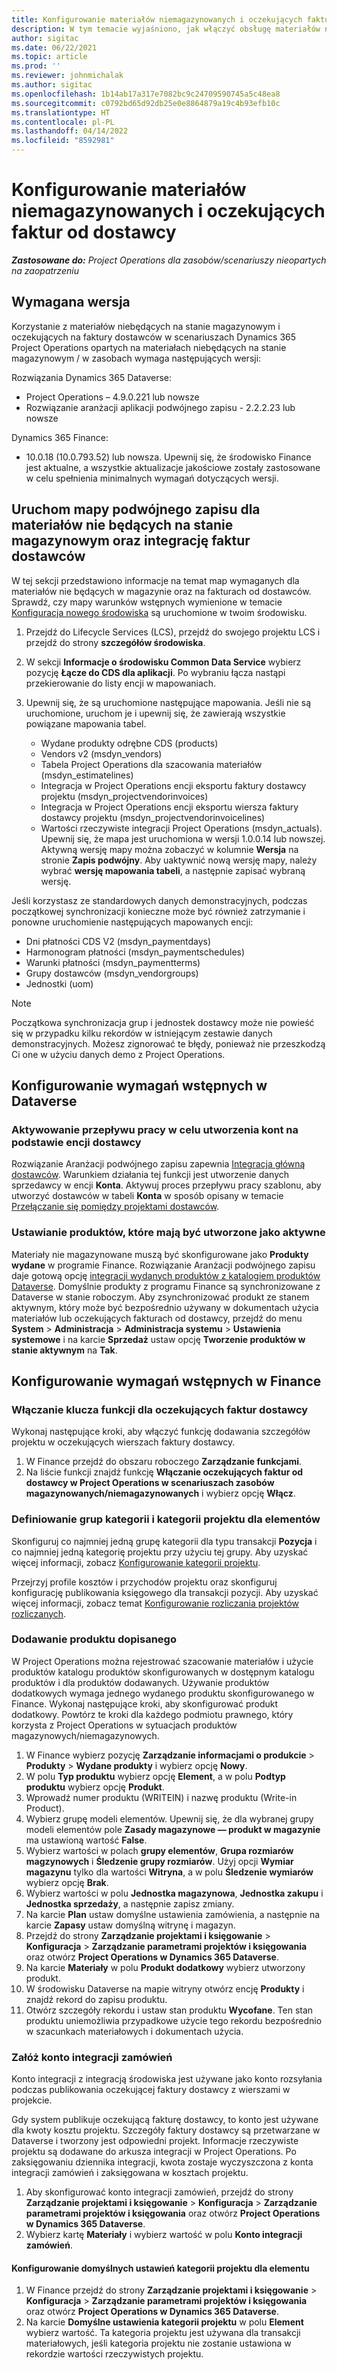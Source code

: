 ```yaml
---
title: Konfigurowanie materiałów niemagazynowanych i oczekujących faktur od dostawcy
description: W tym temacie wyjaśniono, jak włączyć obsługę materiałów niebędących na stanie magazynowym i oczekujących na faktury dostawcy.
author: sigitac
ms.date: 06/22/2021
ms.topic: article
ms.prod: ''
ms.reviewer: johnmichalak
ms.author: sigitac
ms.openlocfilehash: 1b14ab17a317e7082bc9c24709590745a5c48ea8
ms.sourcegitcommit: c0792bd65d92db25e0e8864879a19c4b93efb10c
ms.translationtype: HT
ms.contentlocale: pl-PL
ms.lasthandoff: 04/14/2022
ms.locfileid: "8592981"
---
```

# <a name="configure-non-stocked-materials-and-pending-vendor-invoices"></a>Konfigurowanie materiałów niemagazynowanych i oczekujących faktur od dostawcy

_**Zastosowane do:** Project Operations dla zasobów/scenariuszy nieopartych na zaopatrzeniu_

## <a name="minimum-version-requirement"></a>Wymagana wersja

Korzystanie z materiałów niebędących na stanie magazynowym i oczekujących na faktury dostawców w scenariuszach Dynamics 365 Project Operations opartych na materiałach niebędących na stanie magazynowym / w zasobach wymaga następujących wersji:

Rozwiązania Dynamics 365 Dataverse:

- Project Operations – 4.9.0.221 lub nowsze
- Rozwiązanie aranżacji aplikacji podwójnego zapisu - 2.2.2.23 lub nowsze

Dynamics 365 Finance:
- 10.0.18 (10.0.793.52) lub nowsza. Upewnij się, że środowisko Finance jest aktualne, a wszystkie aktualizacje jakościowe zostały zastosowane w celu spełnienia minimalnych wymagań dotyczących wersji.

## <a name="run-dual-write-maps-for-non-stocked-materials-and-vendor-invoice-integration"></a>Uruchom mapy podwójnego zapisu dla materiałów nie będących na stanie magazynowym oraz integrację faktur dostawców

W tej sekcji przedstawiono informacje na temat map wymaganych dla materiałów nie będących w magazynie oraz na fakturach od dostawców. Sprawdź, czy mapy warunków wstępnych wymienione w temacie [Konfiguracja nowego środowiska](../environment/resource-provision-new-environment.md#run-project-operations-dual-write-maps) są uruchomione w twoim środowisku.

1. Przejdź do Lifecycle Services (LCS), przejdź do swojego projektu LCS i przejdź do strony **szczegółów środowiska**.
2. W sekcji **Informacje o środowisku Common Data Service** wybierz pozycję **Łącze do CDS dla aplikacji**. Po wybraniu łącza nastąpi przekierowanie do listy encji w mapowaniach.
3. Upewnij się, że są uruchomione następujące mapowania. Jeśli nie są uruchomione, uruchom je i upewnij się, że zawierają wszystkie powiązane mapowania tabel.

    - Wydane produkty odrębne CDS (products)
    - Vendors v2 (msdyn_vendors)
    - Tabela Project Operations dla szacowania materiałów (msdyn_estimatelines)
    - Integracja w Project Operations encji eksportu faktury dostawcy projektu (msdyn_projectvendorinvoices)
    - Integracja w Project Operations encji eksportu wiersza faktury dostawcy projektu (msdyn_projectvendorinvoicelines)
    - Wartości rzeczywiste integracji Project Operations (msdyn_actuals). Upewnij się, że mapa jest uruchomiona w wersji 1.0.0.14 lub nowszej. Aktywną wersję mapy można zobaczyć w kolumnie **Wersja** na stronie **Zapis podwójny**. Aby uaktywnić nową wersję mapy, należy wybrać **wersję mapowania tabeli**, a następnie zapisać wybraną wersję.

Jeśli korzystasz ze standardowych danych demonstracyjnych, podczas początkowej synchronizacji konieczne może być również zatrzymanie i ponowne uruchomienie następujących mapowanych encji:
  - Dni płatności CDS V2 (msdyn_paymentdays)
  - Harmonogram płatności (msdyn_paymentschedules)
  - Warunki płatności (msdyn_paymentterms)
  - Grupy dostawców (msdyn_vendorgroups)
  - Jednostki (uom)

> [!NOTE]
> Początkowa synchronizacja grup i jednostek dostawcy może nie powieść się w przypadku kilku rekordów w istniejącym zestawie danych demonstracyjnych. Możesz zignorować te błędy, ponieważ nie przeszkodzą Ci one w użyciu danych demo z Project Operations.

## <a name="configure-prerequisites-in-dataverse"></a>Konfigurowanie wymagań wstępnych w Dataverse

### <a name="activate-workflow-to-create-accounts-based-on-vendor-entity"></a>Aktywowanie przepływu pracy w celu utworzenia kont na podstawie encji dostawcy

Rozwiązanie Aranżacji podwójnego zapisu zapewnia [Integracja główną dostawców](/dynamics365/fin-ops-core/dev-itpro/data-entities/dual-write/vendor-mapping). Warunkiem działania tej funkcji jest utworzenie danych sprzedawcy w encji **Konta**. Aktywuj proces przepływu pracy szablonu, aby utworzyć dostawców w tabeli **Konta** w sposób opisany w temacie [Przełączanie się pomiędzy projektami dostawców](/dynamics365/fin-ops-core/dev-itpro/data-entities/dual-write/vendor-switch).

### <a name="set-products-to-be-created-as-active"></a>Ustawianie produktów, które mają być utworzone jako aktywne

Materiały nie magazynowane muszą być skonfigurowane jako **Produkty wydane** w programie Finance. Rozwiązanie Aranżacji podwójnego zapisu daje gotową opcję [integracji wydanych produktów z katalogiem produktów Dataverse](/dynamics365/fin-ops-core/dev-itpro/data-entities/dual-write/product-mapping). Domyślnie produkty z programu Finance są synchronizowane z Dataverse w stanie roboczym. Aby zsynchronizować produkt ze stanem aktywnym, który może być bezpośrednio używany w dokumentach użycia materiałów lub oczekujących fakturach od dostawcy, przejdź do menu **System** > **Administracja** > **Administracja systemu** > **Ustawienia systemowe** i na karcie **Sprzedaż** ustaw opcję **Tworzenie produktów w stanie aktywnym** na **Tak**.

## <a name="configure-prerequisites-in-finance"></a>Konfigurowanie wymagań wstępnych w Finance

### <a name="enable-the-feature-key-for-pending-vendor-invoices"></a>Włączanie klucza funkcji dla oczekujących faktur dostawcy

Wykonaj następujące kroki, aby włączyć funkcję dodawania szczegółów projektu w oczekujących wierszach faktury dostawcy.

1. W Finance przejdź do obszaru roboczego **Zarządzanie funkcjami**.
2. Na liście funkcji znajdź funkcję **Włączanie oczekujących faktur od dostawcy w Project Operations w scenariuszach zasobów magazynowanych/niemagazynowanych** i wybierz opcję **Włącz**.

### <a name="define-category-groups-and-project-categories-for-items"></a>Definiowanie grup kategorii i kategorii projektu dla elementów

Skonfiguruj co najmniej jedną grupę kategorii dla typu transakcji **Pozycja** i co najmniej jedną kategorię projektu przy użyciu tej grupy. Aby uzyskać więcej informacji, zobacz [Konfigurowanie kategorii projektu](../project-accounting/configure-project-categories.md#category-groups).

Przejrzyj profile kosztów i przychodów projektu oraz skonfiguruj konfigurację publikowania księgowego dla transakcji pozycji. Aby uzyskać więcej informacji, zobacz temat [Konfigurowanie rozliczania projektów rozliczanych](../project-accounting/configure-accounting-billable-projects.md).

### <a name="set-up-a-write-in-product"></a>Dodawanie produktu dopisanego

W Project Operations można rejestrować szacowanie materiałów i użycie produktów katalogu produktów skonfigurowanych w dostępnym katalogu produktów i dla produktów dodawanych. Używanie produktów dodatkowych wymaga jednego wydanego produktu skonfigurowanego w Finance. Wykonaj następujące kroki, aby skonfigurować produkt dodatkowy. Powtórz te kroki dla każdego podmiotu prawnego, który korzysta z Project Operations w sytuacjach produktów magazynowych/niemagazynowych.

1. W Finance wybierz pozycję **Zarządzanie informacjami o produkcie** > **Produkty** > **Wydane produkty** i wybierz opcję **Nowy**.
2. W polu **Typ produktu** wybierz opcję **Element**, a w polu **Podtyp produktu** wybierz opcję **Produkt**.
3. Wprowadź numer produktu (WRITEIN) i nazwę produktu (Write-in Product).
4. Wybierz grupę modeli elementów. Upewnij się, że dla wybranej grupy modeli elementów pole **Zasady magazynowe — produkt w magazynie** ma ustawioną wartość **False**.
5. Wybierz wartości w polach **grupy elementów**, **Grupa rozmiarów magzynowych** i **Śledzenie grupy rozmiarów**. Użyj opcji **Wymiar magazynu** tylko dla wartości **Witryna**, a w polu **Śledzenie wymiarów** wybierz opcję **Brak**.
6. Wybierz wartości w polu **Jednostka magazynowa**, **Jednostka zakupu** i **Jednostka sprzedaży**, a następnie zapisz zmiany.
7. Na karcie **Plan** ustaw domyślne ustawienia zamówienia, a następnie na karcie **Zapasy** ustaw domyślną witrynę i magazyn.
8. Przejdź do strony **Zarządzanie projektami i księgowanie** > **Konfiguracja** > **Zarządzanie parametrami projektów i księgowania** oraz otwórz **Project Operations w Dynamics 365 Dataverse**. 
9. Na karcie **Materiały** w polu **Produkt dodatkowy** wybierz utworzony produkt.
10. W środowisku Dataverse na mapie witryny otwórz encję **Produkty** i znajdź rekord do zapisu produktu. 
11. Otwórz szczegóły rekordu i ustaw stan produktu **Wycofane**. Ten stan produktu uniemożliwia przypadkowe użycie tego rekordu bezpośrednio w szacunkach materiałowych i dokumentach użycia.

### <a name="set-up-a-procurement-integration-account"></a>Załóż konto integracji zamówień

Konto integracji z integracją środowiska jest używane jako konto rozsyłania podczas publikowania oczekującej faktury dostawcy z wierszami w projekcie.

Gdy system publikuje oczekującą fakturę dostawcy, to konto jest używane dla kwoty kosztu projektu. Szczegóły faktury dostawcy są przetwarzane w Dataverse i tworzony jest odpowiedni projekt. Informacje rzeczywiste projektu są dodawane do arkusza integracji w Project Operations. Po zaksięgowaniu dziennika integracji, kwota zostaje wyczyszczona z konta integracji zamówień i zaksięgowana w kosztach projektu.

1. Aby skonfigurować konto integracji zamówień, przejdź do strony **Zarządzanie projektami i księgowanie** > **Konfiguracja** > **Zarządzanie parametrami projektów i księgowania** oraz otwórz **Project Operations w Dynamics 365 Dataverse**. 
2. Wybierz kartę **Materiały** i wybierz wartość w polu **Konto integracji zamówień**.

#### <a name="set-up-project-category-defaults-for-an-item"></a>Konfigurowanie domyślnych ustawień kategorii projektu dla elementu

1. W Finance przejdź do strony **Zarządzanie projektami i księgowanie** > **Konfiguracja** > **Zarządzanie parametrami projektów i księgowania** oraz otwórz **Project Operations w Dynamics 365 Dataverse**. 
2. Na karcie **Domyślne ustawienia kategorii projektu** w polu **Element** wybierz wartość. Ta kategoria projektu jest używana dla transakcji materiałowych, jeśli kategoria projektu nie zostanie ustawiona w rekordzie wartości rzeczywistych projektu.
